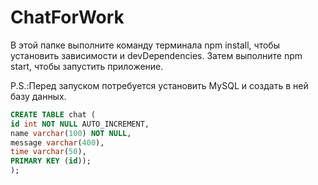 # ChatForWork

В этой папке выполните команду терминала npm install, чтобы установить зависимости и devDependencies. Затем выполните npm start, чтобы запустить приложение.

P.S.:Перед запуском потребуется установить MySQL и создать в ней базу данных.
```sql
CREATE TABLE chat (
id int NOT NULL AUTO_INCREMENT,
name varchar(100) NOT NULL,
message varchar(400),
time varchar(50),
PRIMARY KEY (id));
);
```  


